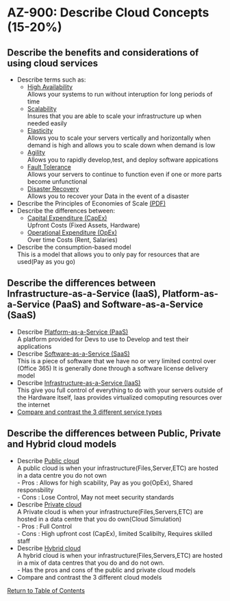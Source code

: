 # AZ-900: Describe Cloud Concepts (15-20%)

## Describe the benefits and considerations of using cloud services

* Describe terms such as:
    * [High Availability](https://docs.microsoft.com/en-us/azure/architecture/checklist/availability)  
      Allows your systems to run without interuption for long periods of time
    * [Scalability](https://searchdatacenter.techtarget.com/definition/scalability)    
      Insures that you are able to scale your infrastructure up when needed easily 
    * [Elasticity](https://azure.microsoft.com/en-ca/overview/what-is-elastic-computing/)  
      Allows you to scale your servers vertically and horizontally when demand is high and allows you to scale down when demand is low
    * [Agility](https://blog.sysfore.com/agility-on-cloud-a-vital-part-of-cloud-computing/)    
      Allows you to rapidly develop,test, and deploy software appications 
    * [Fault Tolerance](https://www.imperva.com/learn/availability/fault-tolerance/)  
      Allows your servers to continue to function even if one or more parts become unfunctional
    * [Disaster Recovery](https://docs.microsoft.com/en-ca/azure/site-recovery/site-recovery-overview)  
      Allows you to recover your Data in the event of a disaster
* Describe the Principles of Economies of Scale [(PDF)](http://download.microsoft.com/download/6/e/4/6e4cb3d1-5004-4024-8d90-6c66c83c17aa/the_economics_of_the_cloud_white_paper.pdf)
* Describe the differences between:
    * [Capital Expenditure (CapEx)](https://www.investopedia.com/terms/c/capitalexpenditure.asp)  
      Upfront Costs (Fixed Assets, Hardware)
    * [Operational Expenditure (OpEx)](https://www.investopedia.com/terms/o/operating_expense.asp)  
      Over time Costs (Rent, Salaries)
* Describe the consumption-based model  
      This is a model that allows you to only pay for resources that are used(Pay as you go)
## Describe the differences between Infrastructure-as-a-Service (IaaS), Platform-as-a-Service (PaaS) and Software-as-a-Service (SaaS)

* Describe [Platform-as-a-Service (PaaS)](https://azure.microsoft.com/en-ca/overview/what-is-paas/)  
   A platform provided for Devs to use to Develop and test their applications
* Describe [Software-as-a-Service (SaaS)](https://azure.microsoft.com/en-ca/overview/what-is-saas/)  
   This is a piece of software that we have no or very limited control over (Office 365) It is generally done through a software license delivery model 
* Describe [Infrastructure-as-a-Service (IaaS)](https://azure.microsoft.com/en-ca/overview/what-is-iaas/)  
   This give you full control of everything to do with your servers outside of the Hardware itself, Iaas provides virtualized comoputing resources over the internet      
* [Compare and contrast the 3 different service types](https://azure.microsoft.com/en-ca/overview/types-of-cloud-computing/)

## Describe the differences between Public, Private and Hybrid cloud models

* Describe [Public cloud](https://azure.microsoft.com/en-ca/overview/what-is-a-public-cloud/)  
   A public cloud is when your infrastructure(Files,Server,ETC) are hosted in a data centre you do not own  
        - Pros : Allows for high scability, Pay as you go(OpEx), Shared responsbility   
        - Cons : Lose Control, May not meet security standards
* Describe [Private cloud](https://azure.microsoft.com/en-ca/overview/what-is-a-private-cloud/)  
   A Private cloud is when your infrastructure(Files,Servers,ETC) are hosted in a data centre that you do own(Cloud Simulation)  
         - Pros : Full Control    
         - Cons : High upfront cost (CapEx), limited Scalibilty, Requires skilled staff 
* Describe [Hybrid cloud](https://azure.microsoft.com/en-ca/overview/what-is-hybrid-cloud-computing/)  
   A hybrid cloud is when your infrastructure(Files,Servers,ETC) are hosted in a mix of data centres that you do and do not own.    
         - Has the pros and cons of the public and private cloud models
* Compare and contrast the 3 different cloud models

[Return to Table of Contents](README.md)
